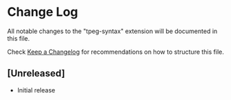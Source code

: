 # Change Log

All notable changes to the "tpeg-syntax" extension will be documented in this file.

Check [Keep a Changelog](http://keepachangelog.com/) for recommendations on how to structure this file.

## [Unreleased]

- Initial release